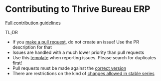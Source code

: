 Contributing to Thrive Bureau ERP
====================

[Full contribution guidelines](https://github.com/thrive/thrive/wiki/Contributing)

TL;DR

* If you [make a pull request](https://github.com/thrive/thrive/wiki/Contributing#making-pull-requests),
  do not create an issue! Use the PR description for that
* Issues are handled with a much lower priority than pull requests
* Use this [template](https://github.com/thrive/thrive/tree/master/.github/ISSUE_TEMPLATE.md)
  when reporting issues. Please search for duplicates first!
* Pull requests must be made against the [correct version](https://github.com/thrive/thrive/wiki/Contributing#against-which-version-should-i-submit-a-patch)
* There are restrictions on the kind of [changes allowed in stable series](https://github.com/thrive/thrive/wiki/Contributing#what-does-stable-mean)
